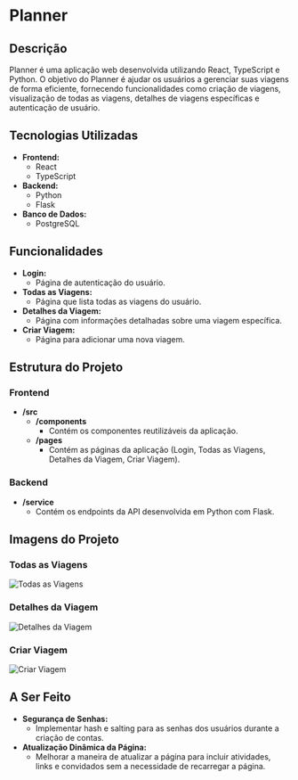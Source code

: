 # Planner

## Descrição

Planner é uma aplicação web desenvolvida utilizando React, TypeScript e Python. O objetivo do Planner é ajudar os usuários a gerenciar suas viagens de forma eficiente, fornecendo funcionalidades como criação de viagens, visualização de todas as viagens, detalhes de viagens específicas e autenticação de usuário.

## Tecnologias Utilizadas

- **Frontend:**
  - React
  - TypeScript
- **Backend:**
  - Python
  - Flask 
- **Banco de Dados:**
  - PostgreSQL

## Funcionalidades

- **Login:**
  - Página de autenticação do usuário.
- **Todas as Viagens:**
  - Página que lista todas as viagens do usuário.
- **Detalhes da Viagem:**
  - Página com informações detalhadas sobre uma viagem específica.
- **Criar Viagem:**
  - Página para adicionar uma nova viagem.

## Estrutura do Projeto

### Frontend

- **/src**
  - **/components**
    - Contém os componentes reutilizáveis da aplicação.
  - **/pages**
    - Contém as páginas da aplicação (Login, Todas as Viagens, Detalhes da Viagem, Criar Viagem).

### Backend

- **/service**
  - Contém os endpoints da API desenvolvida em Python com Flask.

## Imagens do Projeto

### Todas as Viagens

![Todas as Viagens](https://drive.google.com/uc?id=1a7Yar36Em4OTJDSKooOkWz9G9hgSBJD1)

### Detalhes da Viagem

![Detalhes da Viagem](https://drive.google.com/file/d/1-dUj87ST-TNw2fQru8FdAt2jCRuaU_hU/view)

### Criar Viagem

![Criar Viagem](https://drive.google.com/uc?id=1u79Hjsr2IUpe6jHoRfEz6pnWLhGOu-x_)
## A Ser Feito

- **Segurança de Senhas:**
  - Implementar hash e salting para as senhas dos usuários durante a criação de contas.
- **Atualização Dinâmica da Página:**
  - Melhorar a maneira de atualizar a página para incluir atividades, links e convidados sem a necessidade de recarregar a página.


